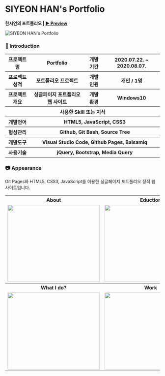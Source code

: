 # SIYEON HAN's Portfolio

**한시연의 포트폴리오 | [▶ Preview](https://ithansiyeon.github.io/portfolio1/)** 

![SIYEON HAN's Portfolio](https://user-images.githubusercontent.com/66079830/90414723-1ad00c00-e0eb-11ea-9e81-0cc4a61bc5f9.png)

### 👋 Introduction

<table>
    <tr>
        <th>프로젝트명</th>
        <th>Portfolio</th>
        <th>개발 기간</th>
        <th>2020.07.22. ~ 2020.08.07.</th>
    </tr>
    <tr>
        <th>프로젝트 성격</th>
        <th>포트폴리오 프로젝트</th>
        <th>개발 인원</th>
        <th>개인 / 1명</th>
    </tr>
    <tr>
        <th>프로젝트 개요</th>
        <th>싱글페이지 포트폴리오 웹 사이트</th>
        <th>개발 환경</th>
        <th>Windows10</th>
    </tr>
    <tr>
        <th colspan="4">사용한 Skill 또는 지식</th>
    </tr>  
    <tr>
        <th>개발언어</th>
        <th colspan="3">HTML5, JavaScript, CSS3</th>
    </tr>
    <tr>
        <th>형상관리</th>
        <th colspan="3">Github, Git Bash, Source Tree</th>
    </tr>
    <tr>
        <th>개발도구</th>
        <th colspan="3">Visual Studio Code, Github Pages, Balsamiq</th>
    </tr>
    <tr>
        <th>사용기술</th>
        <th colspan="3">jQuery, Bootstrap, Media Query</th>
    </tr>
</table>

### 📷 Appearance

Git Pages와 HTML5, CSS3, JavaScript를 이용한 싱글페이지 포트폴리오 정적 웹 사이트입니다.

<table>
    <tr>
        <th>About</th>
        <th>Eduction</th>
        <th>Skills</th>
    </tr>
    <tr>
        <td><img width="300" height="250" src="https://user-images.githubusercontent.com/66079830/90415223-c2e5d500-e0eb-11ea-8680-ac3b947616de.png"></td>
        <td><img width="300" height="250" src="https://user-images.githubusercontent.com/66079830/90416021-e1989b80-e0ec-11ea-93a5-7c217038deca.png"></td>
        <td><img width="300" height="250" src="https://user-images.githubusercontent.com/66079830/90416100-ff660080-e0ec-11ea-968f-2f6a64da2bf0.png"></td>
    </tr>
        <tr>
        <th>What I do?</th>
        <th>Work</th>
        <th>Contact</th>
    </tr>
    <tr>
        <td><img width="300" height="250" src="https://user-images.githubusercontent.com/66079830/90416136-0bea5900-e0ed-11ea-9f9a-a5a2d0c6e3d7.png"></td>
        <td><img width="300" height="250" src="https://user-images.githubusercontent.com/66079830/90416179-1ad10b80-e0ed-11ea-9c19-30b457f8b77e.png"></td>
        <td><img width="300" height="250" src="https://user-images.githubusercontent.com/66079830/90416260-363c1680-e0ed-11ea-9894-97f8792e7c44.png"></td>
    </tr>
</table>

